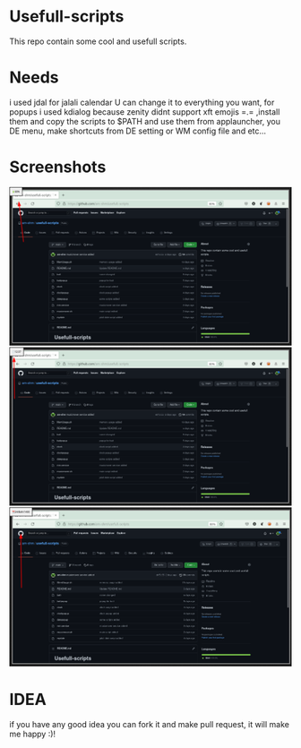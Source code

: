 # Usefull-scripts
This repo contain some cool and usefull scripts.

# Needs
i used jdal for jalali calendar U can change it to everything you want, for popups i used kdialog because zenity didnt support xft emojis =.= ,install them and copy the scripts to $PATH and use them from applauncher, you DE menu, make shortcuts from DE setting or WM config file and etc...

# Screenshots
<img src="screenshots/battpopup.png">
<img src="screenshots/timepopup.png">
<img src="screenshots/datepopup.png">

# IDEA
if you have any good idea you can fork it and make pull request, it will make me happy :)!
